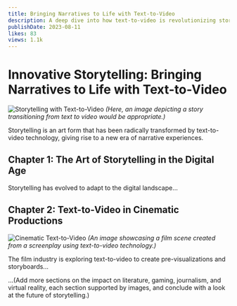 ```yaml
---
title: Bringing Narratives to Life with Text-to-Video
description: A deep dive into how text-to-video is revolutionizing storytelling across industries.
publishDate: 2023-08-11
likes: 83
views: 1.1k
---
```


# Innovative Storytelling: Bringing Narratives to Life with Text-to-Video

![Storytelling with Text-to-Video](image-link-5.jpg) *(Here, an image depicting a story transitioning from text to video would be appropriate.)*

Storytelling is an art form that has been radically transformed by text-to-video technology, giving rise to a new era of narrative experiences.

## Chapter 1: The Art of Storytelling in the Digital Age

Storytelling has evolved to adapt to the digital landscape...

## Chapter 2: Text-to-Video in Cinematic Productions

![Cinematic Text-to-Video](image-link-6.jpg) *(An image showcasing a film scene created from a screenplay using text-to-video technology.)*

The film industry is exploring text-to-video to create pre-visualizations and storyboards...

...(Add more sections on the impact on literature, gaming, journalism, and virtual reality, each section supported by images, and conclude with a look at the future of storytelling.)

